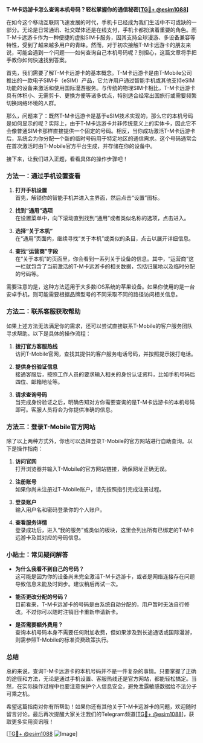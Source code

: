 **T-M卡远游卡怎么查询本机号码？轻松掌握你的通信秘密[[TG💪+ @esim1088](https://t.me/s/esim1088)]**

在如今这个移动互联网飞速发展的时代，手机卡已经成为我们生活中不可或缺的一部分。无论是日常通讯、社交媒体还是在线支付，手机卡都扮演着重要的角色。而T-M卡远游卡作为一种便捷的虚拟SIM卡服务，因其支持全球漫游、多设备兼容等特性，受到了越来越多用户的青睐。然而，对于初次接触T-M卡远游卡的朋友来说，可能会遇到一个问题——如何查询自己本机号码呢？别担心，这篇文章将手把手教你如何快速找到答案。

首先，我们需要了解T-M卡远游卡的基本概念。T-M卡远游卡是由T-Mobile公司推出的一款电子SIM卡（eSIM）产品，它允许用户通过智能手机或其他支持eSIM功能的设备来激活和使用国际漫游服务。与传统的物理SIM卡相比，T-M卡远游卡具有体积小、无需剪卡、更换方便等诸多优点，特别适合经常出国旅行或需要频繁切换网络环境的人群。

那么，问题来了：既然T-M卡远游卡是基于eSIM技术实现的，那么它的本机号码是如何显示的呢？实际上，由于T-M卡远游卡并非传统意义上的实体卡，因此它不会像普通SIM卡那样直接提供一个固定的号码。相反，当你成功激活T-M卡远游卡后，系统会为你分配一个新的临时号码用于特定地区的通信需求。这个号码通常会在首次激活时由T-Mobile官方平台生成，并存储在你的设备中。

接下来，让我们进入正题，看看具体的操作步骤吧！

### 方法一：通过手机设置查看

1. **打开手机设置**  
   首先，解锁你的智能手机并进入主界面，然后点击“设置”图标。

2. **找到“通用”选项**  
   在设置菜单中，向下滚动直到找到“通用”或者类似名称的选项，点击进入。

3. **选择“关于本机”**  
   在“通用”页面内，继续寻找“关于本机”或类似的条目，点击以展开详细信息。

4. **查找“运营商”字段**  
   在“关于本机”的页面里，你会看到一系列关于设备的信息。其中，“运营商”这一栏就包含了当前激活的T-M卡远游卡的相关数据，包括归属地以及临时分配的号码等。

需要注意的是，这种方法适用于大多数iOS系统的苹果设备。如果你使用的是一台安卓手机，则可能需要根据品牌型号的不同采取不同的路径访问相关信息。

### 方法二：联系客服获取帮助

如果上述方法无法满足你的需求，还可以尝试直接联系T-Mobile的客户服务团队寻求帮助。以下是具体的操作流程：

1. **拨打官方客服热线**  
   访问T-Mobile官网，查找其提供的客户服务电话号码，并按照提示拨打电话。

2. **提供身份验证信息**  
   接通客服后，按照工作人员的要求输入相关的身份认证资料，比如手机号码后四位、邮箱地址等。

3. **请求查询号码**  
   当完成身份验证之后，明确告知对方你需要查询的是T-M卡远游卡的本机号码即可。客服人员将会为你提供准确的信息。

### 方法三：登录T-Mobile官方网站

除了以上两种方式外，你也可以选择登录T-Mobile的官方网站进行自助查询。以下是操作指南：

1. **访问官网**  
   打开浏览器并输入T-Mobile的官方网站链接，确保网址正确无误。

2. **注册账号**  
   如果你尚未注册过T-Mobile账户，请先按照指引完成注册过程。

3. **登录账户**  
   输入用户名和密码登录你的个人账户。

4. **查看服务详情**  
   登录成功后，进入“我的服务”或类似的板块，这里会列出所有已绑定的T-M卡远游卡及其对应的号码信息。

### 小贴士：常见疑问解答

- **为什么我看不到自己的号码？**  
  这可能是因为你的设备尚未完全激活T-M卡远游卡，或者是网络连接存在问题导致信息未能及时同步。建议稍后再试一次。

- **能否更改分配的号码？**  
  目前看来，T-M卡远游卡的号码是由系统自动分配的，用户暂时无法自行修改。不过你可以随时注销旧卡重新申请新卡。

- **是否需要额外费用？**  
  查询本机号码本身不需要任何附加收费，但如果涉及到长途通话或国际漫游，则需参照T-Mobile的标准资费政策执行。

### 总结

总的来说，查询T-M卡远游卡的本机号码并不是一件复杂的事情。只要掌握了正确的途径和方法，无论是通过手机设置、客服热线还是官方网站，都能轻松搞定。当然，在实际操作过程中也要注意保护个人信息安全，避免泄露敏感数据给不法分子可乘之机。

希望这篇指南对你有所帮助！如果你还有其他关于T-M卡远游卡的问题，欢迎随时留言讨论。最后再次提醒大家关注我们的Telegram频道[[TG💪+ @esim1088](https://t.me/s/esim1088)]，获取更多实用资讯哦！

[[TG💪+ @esim1088](https://t.me/s/esim1088) ![Image](https://i.postimg.cc/4NQfJmqS/Snipaste-2025-05-13-00-14-12.png)]